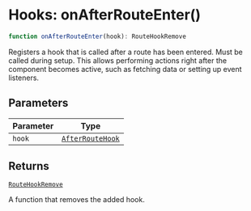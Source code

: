 # Hooks: onAfterRouteEnter()

```ts
function onAfterRouteEnter(hook): RouteHookRemove
```

Registers a hook that is called after a route has been entered. Must be called during setup.
This allows performing actions right after the component becomes active, such as fetching data or setting up event listeners.

## Parameters

| Parameter | Type |
| ------ | ------ |
| `hook` | [`AfterRouteHook`](../types/AfterRouteHook.md) |

## Returns

[`RouteHookRemove`](../types/RouteHookRemove.md)

A function that removes the added hook.
